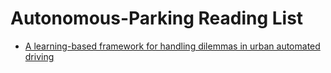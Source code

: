 # Autonomous-Parking Reading List

* [A learning-based framework for handling dilemmas in urban automated driving](https://ieeexplore.ieee.org/document/7989172/)
